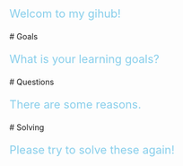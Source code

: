 <p>Welcom to my gihub!</p>
# Goals
<p>What is your learning goals?</p>
# Questions
 <p>There are some reasons.</p>
# Solving
<p>Please try to solve these again!</p>
<style>
.one{
backgroud-color:skyblue;
}
p{
color:skyblue;
font-size:20px;
}
</style>
